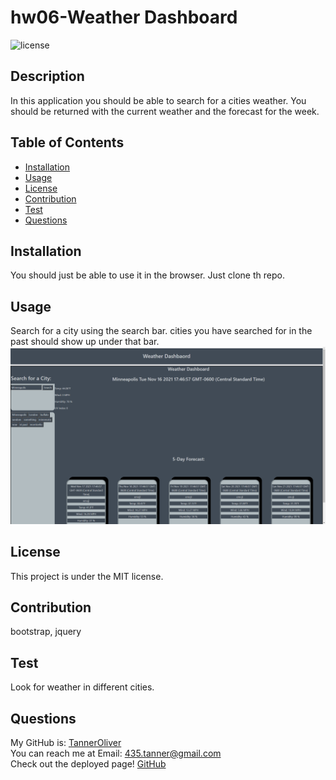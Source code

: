 # hw06-Weather Dashboard

![license](https://img.shields.io/badge/license-MIT-red)

## Description

In this application you should be able to search for a cities weather. You should be returned with the current weather and the forecast for the week.

## Table of Contents

- [Installation](#installation)
- [Usage](#usage)
- [License](#license)
- [Contribution](#contribution)
- [Test](#test)
- [Questions](#questions)

## Installation

You should just be able to use it in the browser. Just clone th repo.

## Usage

Search for a city using the search bar. cities you have searched for in the past should show up under that bar.
![weather_dashboard1](./assets/images/weather_dashboard1.png)

## License

This project is under the MIT license.

## Contribution

bootstrap, jquery

## Test

Look for weather in different cities.

## Questions

My GitHub is: [TannerOliver](https://github.com/TannerOliver)  
You can reach me at Email: 435.tanner@gmail.com  
Check out the deployed page! [GitHub](https://tanneroliver.github.io/hw06-weather-dashboard/)
